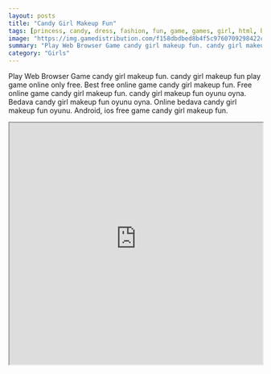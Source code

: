 ```yaml
---
layout: posts
title: "Candy Girl Makeup Fun"
tags: [princess, candy, dress, fashion, fun, game, games, girl, html, html5, makeup, mobile, modeling, outfit, princess, stile, free, online, games, oyna, game, free, games, play, play, games]
image: "https://img.gamedistribution.com/f158dbdbed8b4f5c9760709298422ce4.jpg"
summary: "Play Web Browser Game candy girl makeup fun. candy girl makeup fun play game online only free. Best free online game candy girl makeup fun. Free online game candy girl makeup fun. candy girl makeup fun oyunu oyna. Bedava candy girl makeup fun oyunu oyna. Online bedava candy girl makeup fun oyunu. Android, ios free game candy girl makeup fun."
category: "Girls"
---
```


Play Web Browser Game candy girl makeup fun. candy girl makeup fun play game online only free. Best free online game candy girl makeup fun. Free online game candy girl makeup fun. candy girl makeup fun oyunu oyna. Bedava candy girl makeup fun oyunu oyna. Online bedava candy girl makeup fun oyunu. Android, ios free game candy girl makeup fun.

<iframe width="100%" height="480px;" src="https://html5.gamedistribution.com/f158dbdbed8b4f5c9760709298422ce4/"></iframe>